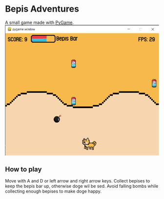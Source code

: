 # Bepis Adventures
A small game made with [PyGame](https://www.pygame.org).\
![screenshot](ss.png)

## How to play
Move with A and D or left arrow and right arrow keys. Collect bepises to keep the bepis bar up, otherwise doge wil be sed.
Avoid falling bombs while collecting enough bepises to make doge happy.
